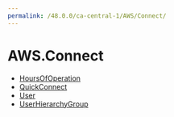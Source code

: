 ```yaml
---
permalink: /48.0.0/ca-central-1/AWS/Connect/
---
```


# AWS.Connect



* [HoursOfOperation](HoursOfOperation.md)
* [QuickConnect](QuickConnect.md)
* [User](User.md)
* [UserHierarchyGroup](UserHierarchyGroup.md)